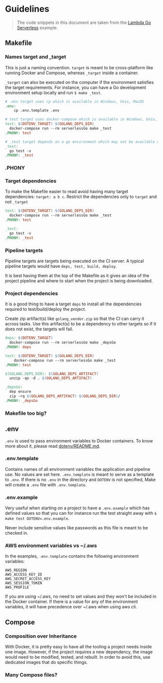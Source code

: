 # Guidelines

> The code snippets in this document are taken from the [Lambda Go Serverless](https://github.com/flemay/3musketeers/tree/master/examples/lambda-go-serverless) example.

## Makefile

### Names target and _target

This is just a naming convention. `target` is meant to be cross-platform like running Docker and Compose, whereas `_target` inside a container.

`_target` can also be executed on the computer if the environment satisfies the target requirements. For instance, you can have a Go development environment setup locally and run `$ make _test`.

```Makefile
# .env target uses cp which is available in Windows, Unix, MacOS
.env:
	cp .env.template .env

# test target uses docker-compose which is available in Windows, Unix, MacOS (requisite for the 3 Musketeers)
test: $(DOTENV_TARGET) $(GOLANG_DEPS_DIR)
  docker-compose run --rm serverlessGo make _test
.PHONY: test

# _test target depends on a go environment which may not be available on the host but it is executed in a Docker container
_test:
  go test -v
.PHONY: _test
```

### .PHONY

### Target dependencies

To make the Makefile easier to read avoid having many target dependencies: `target: a b c`. Restrict the dependencies only to `target` and not `_target`

```Makefile
test: $(DOTENV_TARGET) $(GOLANG_DEPS_DIR)
  docker-compose run --rm serverlessGo make _test
.PHONY: test

_test:
  go test -v
.PHONY: _test
```

### Pipeline targets

Pipeline targets are targets being executed on the CI server. A typical pipeline targets would have `deps, test, build, deploy`.

It is best having them at the top of the Makefile as it gives an idea of the project pipeline and where to start when the project is being downloaded.

### Project dependencies

It is a good thing to have a target `deps` to install all the dependencies required to test/build/deploy the project.

Create zip artifact(s) like `golang_vendor.zip` so that the CI can carry it across tasks. Use this artifact(s) to be a dependency to other targets so if it does not exist, the targets will fail.

```Makefile
deps: $(DOTENV_TARGET)
  docker-compose run --rm serverlessGo make _depsGo
.PHONY: deps

test: $(DOTENV_TARGET) $(GOLANG_DEPS_DIR)
	docker-compose run --rm serverlessGo make _test
.PHONY: test

$(GOLANG_DEPS_DIR): $(GOLANG_DEPS_ARTIFACT)
  unzip -qo -d . $(GOLANG_DEPS_ARTIFACT)

_depsGo:
  dep ensure
  zip -rq $(GOLANG_DEPS_ARTIFACT) $(GOLANG_DEPS_DIR)/
.PHONY: _depsGo
```

### Makefile too big?

## .env

`.env` is used to pass environment variables to Docker containers. To know more about it, please read [dotenv/README.md](https://github.com/flemay/3musketeers/blob/master/dotenv/README.md).

### .env.template

Contains names of all environment variables the application and pipeline use. No values are set here. `.env.template` is meant to serve as a template to `.env`. If there is no `.env` in the directory and `DOTENV` is not specified, Make will create a `.env` file with `.env.template`.

### .env.example

Very useful when starting on a project to have a `.env.example` which has defined values so that you can for instance run the test straight away with `$ make test DOTENV=.env.example`.

Never include sensitive values like passwords as this file is meant to be checked in.

### AWS environment variables vs ~/.aws

In the examples, `.env.template` contains the following environment variables:

```
AWS_REGION
AWS_ACCESS_KEY_ID
AWS_SECRET_ACCESS_KEY
AWS_SESSION_TOKEN
AWS_PROFILE
```

If you are using ~/.aws, no need to set values and they won't be included in the Docker container. If there is a value for any of the environment variables, it will have precedence over ~/.aws when using aws cli.

## Compose

### Composition over Inheritance

With Docker, it is pretty easy to have all the tooling a project needs inside one image. However, if the project requires a new dependency, the image would need to be modified, tested, and rebuilt. In order to avoid this, use dedicated images that do specific things.

### Many Compose files?